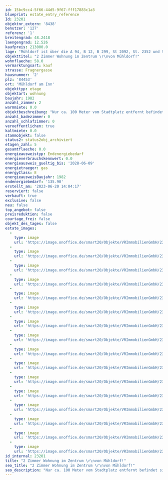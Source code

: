 ```yaml
---
id: 15bc9cc4-5f66-44d5-9f67-fff17883c1a3
blueprint: estate_entry_reference
Id: 23201
objektnr_extern: '8438'
benutzer: '127'
referenz: '1'
breitengrad: 48.2418
laengengrad: 12.526
kaufpreis: 213000.0
lage: "Mühldorf ist über die A 94, B 12, B 299, St 2092, St. 2352 und St. 2550 vom überregionalen Verkehr erreichbar. Zu den umliegenden Gemeinden/Städten bestehen entsprechende gute Verkehrsverbindungen.\r\n\r\nDie nächste Anschlussmöglichkeit an das Bahnstreckennetz ist über den eigenen Bahnhof Mühldorf gegeben. \r\n\r\nÖffentliche Busverbindungen in die umliegenden Städte bzw. Gemeinden sind vorhanden. \r\n\r\nMühldorf am Inn ist die Kreisstadt des gleichnamigen Landkreises Mühldorf im Regierungs-bezirk Oberbayern. Die Stadt ist eines von dreißig Mittelzentren im Regierungsbezirk. Sie liegt im Ausstrahlungsraum der westlich gelegenen Metropolregion München und im Baye-rischen Chemiedreieck. Mühldorf liegt am Schnittpunkt wichtiger Verkehrswege zwischen München und Passau. \r\n\r\nDie Entfernungen zur Landeshauptstadt München beträgt rd. 73 km (Luftlinie).\r\nIn der Stadt Mühldorf sind ca. 1.450 Gewerbebetriebe ansässig, vornehmlich aus dem Handels- und Handwerksbereich. In der Stadt befinden sich alle öffentlichen Behörden des Landkreises Mühldorf. Im Umkreis von 30 km um die Stadt leben rd. 250.000 Personen. Vom Bahnhof Mühldorf pendeln täglich rd. 14.000 Menschen in Richtung München.\r\n\r\nAktuell hat die Stadt Mühldorf rd. 20.800 Einwohner."
objekttitel: "2 Zimmer Wohnung im Zentrum \r\nvon Mühldorf!"
wohnflaeche: 58.0
vermarktungsart: kauf
strasse: Fragnergasse
hausnummer: '2'
plz: '84453'
ort: 'Mühldorf am Inn'
objekttyp: etage
objektart: wohnung
baujahr: 1982
anzahl_zimmer: 2
warmmiete: 0.0
objektbeschreibung: "Nur ca. 100 Meter vom Stadtplatz entfernt befindet sich die 2 Zimmer Eigentumswohnung im 1. Obergeschoss eines 1982 erbauten Hauses. \r\n\r\nDie 58 m² Wohnfläche verteilt sich über ein gut geschnittenes Wohnzimmer, ein geräumiges Schlafzimmer, ein Badezimmer, eine Küche und den Flur mit einem großen Einbauschrank.\r\nDas Wohnzimmer wirkt durch die Fensterelemente sehr hell und einladend. \r\n\r\nZur Wohnung gehört auch ein Tiefgaragenstellplatz. Ein großer Speicher mit ausreichend Stauraum rundet das Angebot dieser Immobilien ab.\r\n\r\nBitte haben Sie Verständnis, dass nur Anfragen mit vollständiger Adresse, Telefonnummer und E-Mailadresse bearbeitet werden. Unsere Beratungsleistung ist für Sie bis zum Abschluss eines Vertrages kostenfrei. Das Objekt wird für den Käufer provisionspflichtig direkt vom Verkäufer exklusiv über uns angeboten. Die Vermittlungsprovision beträgt 3,57 % inkl. der gesetzlichen Mehrwertsteuer.\r\nAlle weiteren Kosten des Kaufs, wie die vergleichsweise noch niedrige Grunderwerbssteuer (3,5%) und Notar- und Gerichtskosten (etwa 1,5%) sind ebenfalls vom Käufer zu bezahlen."
anzahl_badezimmer: 0
anzahl_schlafzimmer: 0
veroeffentlichen: true
kaltmiete: 0.0
stammobjekt: false
status2: status2obj_archiviert
etagen_zahl: 5
gesamtflaeche: 0.0
energieausweistyp: Endenergiebedarf
energieverbrauchskennwert: 0.0
energieausweis_gueltig_bis: '2028-06-09'
energietraeger: gas
energyClass: E
energieausweisBaujahr: 1982
endenergiebedarf: '135.90'
erstellt_am: '2023-06-20 14:04:17'
reserviert: false
verkauft: true
exclusive: false
neu: false
top_angebot: false
preisreduktion: false
courtage_frei: false
objekt_des_tages: false
estate_images:
  -
    type: image
    url: 'https://image.onoffice.de/smart20/Objekte/VRImmobilienGmbH/23201/92a250db-9c06-454e-8a11-cd9977524297.jpg'
  -
    type: image
    url: 'https://image.onoffice.de/smart20/Objekte/VRImmobilienGmbH/23201/7cf30fc5-0dc8-4033-8d6d-bd53bc71b3d7.jpg'
  -
    type: image
    url: 'https://image.onoffice.de/smart20/Objekte/VRImmobilienGmbH/23201/663ac824-d51c-4c10-a094-12c22e0cb4fd.jpg'
  -
    type: image
    url: 'https://image.onoffice.de/smart20/Objekte/VRImmobilienGmbH/23201/413d7f10-3921-4d65-a8a2-4c8cb90c9b73.jpg'
  -
    type: image
    url: 'https://image.onoffice.de/smart20/Objekte/VRImmobilienGmbH/23201/7357454b-9695-4400-854a-e81cfde1dc41.jpg'
  -
    type: image
    url: 'https://image.onoffice.de/smart20/Objekte/VRImmobilienGmbH/23201/1c639726-bb2c-48a4-91be-a9716a7fd4bc.jpg'
  -
    type: image
    url: 'https://image.onoffice.de/smart20/Objekte/VRImmobilienGmbH/23201/f113567f-b364-44ae-8fa3-4bbb357bb7af.jpg'
  -
    type: image
    url: 'https://image.onoffice.de/smart20/Objekte/VRImmobilienGmbH/23201/d46c2007-8522-49e2-a84e-0cc5c6bab587.jpg'
  -
    type: image
    url: 'https://image.onoffice.de/smart20/Objekte/VRImmobilienGmbH/23201/28d6fec1-34e0-4de9-ad17-b7d7d04568c7.jpg'
  -
    type: image
    url: 'https://image.onoffice.de/smart20/Objekte/VRImmobilienGmbH/23201/07a7fe3f-0e91-475f-a306-7773ac37ee86.jpg'
  -
    type: image
    url: 'https://image.onoffice.de/smart20/Objekte/VRImmobilienGmbH/23201/fb35d73d-1e3f-4583-88ab-c54a268e3834.jpg'
  -
    type: image
    url: 'https://image.onoffice.de/smart20/Objekte/VRImmobilienGmbH/23201/8d0fbd20-0ccd-4f47-b30b-f79aec51cfe9.jpg'
  -
    type: image
    url: 'https://image.onoffice.de/smart20/Objekte/VRImmobilienGmbH/23201/1904e605-1cf1-4910-9d8b-11881cb78283.jpg'
  -
    type: image
    url: 'https://image.onoffice.de/smart20/Objekte/VRImmobilienGmbH/23201/07e44024-01df-4625-a686-ecdc54ce9ab5.jpg'
  -
    type: image
    url: 'https://image.onoffice.de/smart20/Objekte/VRImmobilienGmbH/23201/0684c391-8bd1-4763-9c28-d3c781cc4e40.jpg'
  -
    type: image
    url: 'https://image.onoffice.de/smart20/Objekte/VRImmobilienGmbH/23201/60c9f1b9-f1cf-4963-89ca-e26fc65bbb42.jpg'
id_internal: 23201
title: "2 Zimmer Wohnung im Zentrum \r\nvon Mühldorf!"
seo_title: "2 Zimmer Wohnung im Zentrum \r\nvon Mühldorf!"
seo_description: "Nur ca. 100 Meter vom Stadtplatz entfernt befindet sich die 2 Zimmer Eigentumswohnung im 1. Obergeschoss eines 1982 erbauten Hauses. \r\n\r\nDie 58 m² Wohnfläche "
---
```

